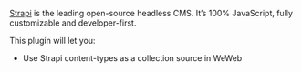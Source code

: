 <a href="https://strapi.io" target="_blank" class="ww-editor-link">Strapi</a> is the leading open-source headless CMS. It’s 100% JavaScript, fully customizable and developer-first.

This plugin will let you:

- Use Strapi content-types as a collection source in WeWeb
